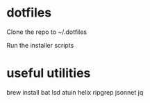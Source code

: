 # dotfiles

Clone the repo to ~/.dotfiles

Run the installer scripts


# useful utilities
brew install bat lsd atuin helix ripgrep jsonnet jq 
